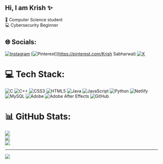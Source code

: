 ## Hi, I am Krish ✨

🧠 Computer Science student <br/>
💻 Cybersecurity Beginner <br/>



## 🌐 Socials:
[![Instagram](https://img.shields.io/badge/Instagram-%23E4405F.svg?logo=Instagram&logoColor=white)](https://instagram.com/krishsabharwal.1205) [![Pinterest](https://img.shields.io/badge/Pinterest-%23E60023.svg?logo=Pinterest&logoColor=white)](https://pinterest.com/Krish Sabharwal) [![X](https://img.shields.io/badge/X-black.svg?logo=X&logoColor=white)](https://x.com/KrishSabharwal3) 

# 💻 Tech Stack:
![C](https://img.shields.io/badge/c-%2300599C.svg?style=for-the-badge&logo=c&logoColor=white) ![C++](https://img.shields.io/badge/c++-%2300599C.svg?style=for-the-badge&logo=c%2B%2B&logoColor=white) ![CSS3](https://img.shields.io/badge/css3-%231572B6.svg?style=for-the-badge&logo=css3&logoColor=white) ![HTML5](https://img.shields.io/badge/html5-%23E34F26.svg?style=for-the-badge&logo=html5&logoColor=white) ![Java](https://img.shields.io/badge/java-%23ED8B00.svg?style=for-the-badge&logo=openjdk&logoColor=white) ![JavaScript](https://img.shields.io/badge/javascript-%23323330.svg?style=for-the-badge&logo=javascript&logoColor=%23F7DF1E) ![Python](https://img.shields.io/badge/python-3670A0?style=for-the-badge&logo=python&logoColor=ffdd54) ![Netlify](https://img.shields.io/badge/netlify-%23000000.svg?style=for-the-badge&logo=netlify&logoColor=#00C7B7) ![MySQL](https://img.shields.io/badge/mysql-4479A1.svg?style=for-the-badge&logo=mysql&logoColor=white) ![Adobe](https://img.shields.io/badge/adobe-%23FF0000.svg?style=for-the-badge&logo=adobe&logoColor=white) ![Adobe After Effects](https://img.shields.io/badge/Adobe%20After%20Effects-9999FF.svg?style=for-the-badge&logo=Adobe%20After%20Effects&logoColor=white) ![GitHub](https://img.shields.io/badge/github-%23121011.svg?style=for-the-badge&logo=github&logoColor=white)
# 📊 GitHub Stats:
![](https://github-readme-stats.vercel.app/api?username=KrishSabharwal-byte&theme=merko&hide_border=false&include_all_commits=false&count_private=false)<br/>
![](https://nirzak-streak-stats.vercel.app/?user=KrishSabharwal-byte&theme=merko&hide_border=false)<br/>
![](https://github-readme-stats.vercel.app/api/top-langs/?username=KrishSabharwal-byte&theme=merko&hide_border=false&include_all_commits=false&count_private=false&layout=compact)

---
[![](https://visitcount.itsvg.in/api?id=KrishSabharwal-byte&icon=0&color=0)](https://visitcount.itsvg.in)

<!-- Proudly created with GPRM ( https://gprm.itsvg.in ) -->
